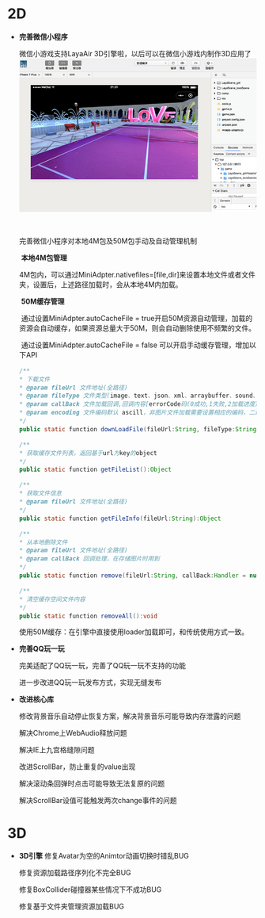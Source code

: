 # 2D

- **完善微信小程序**

  微信小游戏支持LayaAir 3D引擎啦，以后可以在微信小游戏内制作3D应用了	![wx3d](imgs\wx3d.jpg)

  ​

  完善微信小程序对本地4M包及50M包手动及自动管理机制

  ​	**本地4M包管理**

  ​	4M包内，可以通过MiniAdpter.nativefiles=[file,dir]来设置本地文件或者文件夹，设置后，上述路径加载时，会从本地4M内加载。

  ​	**50M缓存管理**

  ​	通过设置MiniAdpter.autoCacheFile = true开启50M资源自动管理，加载的资源会自动缓存，如果资源总量大于50M，则会自动删除使用不频繁的文件。

  ​	通过设置MiniAdpter.autoCacheFile = false 可以开启手动缓存管理，增加以下API	

  ```java
  /**
  * 下载文件 
  * @param fileUrl 文件地址(全路径)
  * @param fileType 文件类型(image、text、json、xml、arraybuffer、sound、atlas、font)
  * @param callBack 文件加载回调,回调内容[errorCode码(0成功,1失败,2加载进度)
  * @param encoding 文件编码默认 ascill，非图片文件加载需要设置相应的编码，二进制编码为空字符串
  */				
  public static function downLoadFile(fileUrl:String, fileType:String = "",callBack:Handler = null,encoding:String = "ascii"):void
  ```

  ```java
  /**
  * 获取缓存文件列表，返回基于url为key的object
  */
  public static function getFileList():Object
  ```

  ```java
  /**
  * 获取文件信息
  * @param fileUrl 文件地址(全路径)
  */
  public static function getFileInfo(fileUrl:String):Object
  ```

  ```java
  /**
  * 从本地删除文件
  * @param fileUrl 文件地址(全路径)
  * @param callBack 回调处理，在存储图片时用到
  */
  public static function remove(fileUrl:String, callBack:Handler = null):void
  ```

  ```java
  /**
  * 清空缓存空间文件内容
  */		
  public static function removeAll():void
  ```

  使用50M缓存：在引擎中直接使用loader加载即可，和传统使用方式一致。


- **完善QQ玩一玩**

  完美适配了QQ玩一玩，完善了QQ玩一玩不支持的功能

  进一步改进QQ玩一玩发布方式，实现无缝发布

- **改进核心库**

  修改背景音乐自动停止恢复方案，解决背景音乐可能导致内存泄露的问题

  解决Chrome上WebAudio释放问题

  解决IE上九宫格缝隙问题

  改进ScrollBar，防止重复的value出现

  解决滚动条回弹时点击可能导致无法复原的问题

  解决ScrollBar设值可能触发两次change事件的问题



# 3D

- **3D引擎**
  修复Avatar为空的Animtor动画切换时错乱BUG

  修复资源加载路径序列化不完全BUG

  修复BoxCollider碰撞器某些情况下不成功BUG

  修复基于文件夹管理资源加载BUG

